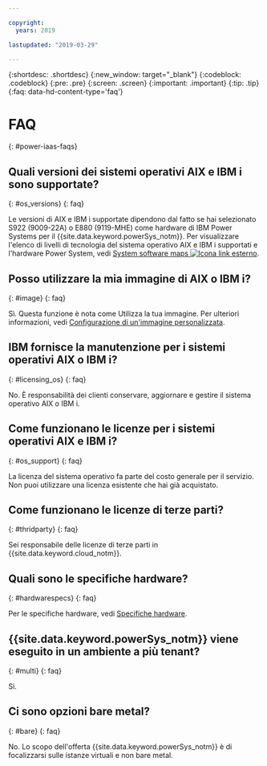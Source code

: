 ```yaml
---

copyright:
  years: 2019

lastupdated: "2019-03-29"

---
```


{:shortdesc: .shortdesc}
{:new_window: target="_blank"}
{:codeblock: .codeblock}
{:pre: .pre}
{:screen: .screen}
{:important: .important}
{:tip: .tip}
{:faq: data-hd-content-type='faq'}

# FAQ
{: #power-iaas-faqs}


## Quali versioni dei sistemi operativi AIX e IBM i sono supportate?
{: #os_versions}
{: faq}

Le versioni di AIX e IBM i supportate dipendono dal fatto se hai selezionato S922 (9009-22A) o E880 (9119-MHE) come hardware di IBM Power Systems per il {{site.data.keyword.powerSys_notm}}. Per visualizzare l'elenco di livelli di tecnologia del sistema operativo AIX e IBM i supportati e l'hardware Power System, vedi [System software maps ![Icona link esterno](../icons/launch-glyph.svg "Icona link esterno")](https://www-01.ibm.com/support/docview.wss?uid=ssm1maps).

## Posso utilizzare la mia immagine di AIX o IBM i?
{: #image}
{: faq}

Sì. Questa funzione è nota come Utilizza la tua immagine. Per ulteriori informazioni, vedi [Configurazione di un'immagine personalizzata](/docs/infrastructure/power-iaas?topic=power-iaas-configuring-custom-image#configuring-custom-image).

## IBM fornisce la manutenzione per i sistemi operativi AIX o IBM i?
{: #licensing_os}
{: faq}

No. È responsabilità dei clienti conservare, aggiornare e gestire il sistema operativo AIX o IBM i.

## Come funzionano le licenze per i sistemi operativi AIX e IBM i?
{: #os_support}
{: faq}

La licenza del sistema operativo fa parte del costo generale per il servizio. Non puoi utilizzare una licenza esistente che hai già acquistato.

## Come funzionano le licenze di terze parti?
{: #thridparty}
{: faq}

Sei responsabile delle licenze di terze parti in {{site.data.keyword.cloud_notm}}.

## Quali sono le specifiche hardware?
{: #hardwarespecs}
{: faq}

Per le specifiche hardware, vedi [Specifiche hardware](/docs/infrastructure/power-iaas?topic=power-iaas-about-power-virtual-server#apvs-hardware-specifications).

## {{site.data.keyword.powerSys_notm}} viene eseguito in un ambiente a più tenant?
{: #multi}
{: faq}

Sì. 

## Ci sono opzioni bare metal?
{: #bare}
{: faq}

No. Lo scopo dell'offerta {{site.data.keyword.powerSys_notm}} è di focalizzarsi sulle istanze virtuali e non bare metal.

<!-- 
## Is there a price difference between shared or dedicated cores?
{: #shared}
{: faq}

No. Performance of shared cores is almost identical to dedicated cores. However, as server utilization spikes, there might be a cache or memory latency impacts. -->
